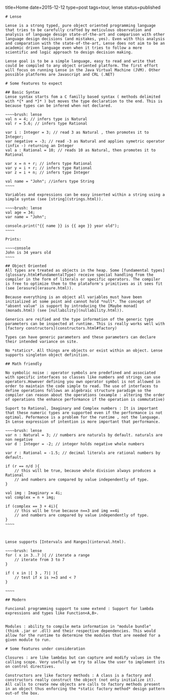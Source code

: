 title=Home
date=2015-12-12
type=post
tags=tour, lense
status=published
~~~~~~
# Lense

Lense is a strong typed, pure object oriented programming language that tries to be carefully crafted by meticulous observation and analysis of language design state-of-the-art and comparison with other language design decisions (and mistakes, yes). Even with this analysis and comparation with the state-of-the-art, Lense does not aim to be an academic driven language even when it tries to follow a more scientific and logic approach to design decision making.

Lense goal is to be a simple language, easy to read and write that could be compiled to any object oriented platform. The first effort will focus on running Lense in the Java Virtual Machine (JVM). Other possible platforms are Javascript and CRL (.NET)

# Some features to expect 

## Basic Syntax
Lense syntax starts fom a C familly based syntax ( methods delimited with *{* and *}* ) but moves the type declaration to the end. This is because types can be infered when not declared.

~~~~brush: lense 
val n = 4; // infers type is Natural
val r = 5.6; // infers type Rational

var i : Integer = 3; // read 3 as Natural , then promotes it to Integer;
var negative = -3; // read -3 as Natural and applies symetric operator (infix -) returning an Integer
val a : Rational = 10; // reads 10 as Natural, then promotes it to Rational

var x = n + r; // infers type Rational
var y = i + r; // infers type Rational
var z = i + n; // infers type Integer

val name = "John"; //infers type String
~~~~

Variables and expressions can be easy inserted within a string using a simple syntax (see [string](strings.html)).

~~~~brush: lense 
val age = 34;
var name = "John";

console.print("{{ name }} is {{ age }} year old");
~~~~

Prints:

~~~~console
John is 34 years old
~~~~

## Object Oriented
All types are treated as objects in the heap. Some [fundamental types](glossary.html#fundamentalType) receive special handling from the compiler in the form of literals or specific operators. The compiler is free to optimize them to the plataform's primitives as it sees fit (see [erasure](erasure.html)).

Because everything is an object all variables must have been initialized at some point and cannot hold *null*. The concept of "absent value" is support by introducing the [Maybe monad](monads.html) (see [nullability](nullability.html)).  

Generics are reified and the type information of the generic type parameters can be inspected at runtime. This is really works well with [factory constructors](constructors.html#factory)

Types can have generic parameters and these parameters can declare their intended variance on site. 

No *statics*. All things are objects or exist within an object. Lense supports singleton object definition.

## Math friendly

No symbolic noise : operator symbols are predefined and associated with specific interfaces so classes like numbers and strings can use operators.However defining you own operator symbol is not allowed in order to maintain the code simple to read. The use of interfaces to define operations follows an algebraic structure paradigm so the compiler can reason about the operations (example : altering the order of operations the enhance performance if the operation is commutative)

Suport to Rational, Imaginary and Complex numbers : It is important that these numeric types are supported even if the performance is not optimal. Peformance is a problem for the runtime , not the language. In Lense expression of intention is more important that performance.

~~~~brush: lense 
var n : Natural = 3; // numbers are naturals by default. naturals are non negative
var d : Integer = -2; // integer holds negative whole numbers 

var r : Rational = -1.5; // decimal literals are rational numbers by default.

if (r == n/d ){
	// this will be true, because whole division always produces a Rational
	// and numbers are compared by value independently of type.
}

val img : Imaginary = 4i;
val complex = n + img;

if (complex == 3 + 4i){
	// this will be true because n==3 and img ==4i
	// and numbers are compared by value independently of type.
}
~~~~



Lense supports [Intervals and Ranges](interval.html). 

~~~~brush: lense 
for ( x in 3..7 ){ // iterate a range
	// iterate from 3 to 7
}

if ( x in |[ 3 , 7)| ){
	// test if x is >=3 and < 7
}

~~~~

## Modern

Funcional programming support to some extend : Support for lambda expressions and types like Function<A,B>. 


Modules : ability to compile meta information in "module bundle" (think .jar or .dll) and their respective dependencies. This would allow for the runtime to determine the modules that are needed for a given module to run.

# Some features under consideration

Closures : are like lambdas but can capture and modify values in the calling scope. Very usefully we try to allow the user to implement its on control directives.

Constructors are like factory methods : A class is a factory and constructors really construct the object (not only initialize it). 
All calls to create new objects are calls to factory methods present in an object thus enforcing the *static factory method* design pattern out-of the box. 